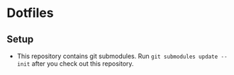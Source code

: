 # Dotfiles

## Setup
* This repository contains git submodules. Run `git submodules update --init` after you check out this repository.
